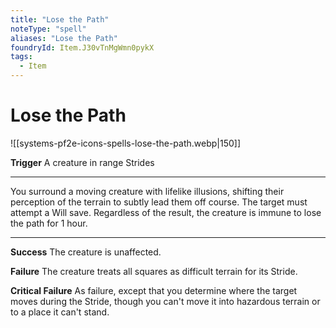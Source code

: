 ```yaml
---
title: "Lose the Path"
noteType: "spell"
aliases: "Lose the Path"
foundryId: Item.J30vTnMgWmn0pykX
tags:
  - Item
---
```


# Lose the Path
![[systems-pf2e-icons-spells-lose-the-path.webp|150]]

**Trigger** A creature in range Strides

* * *

You surround a moving creature with lifelike illusions, shifting their perception of the terrain to subtly lead them off course. The target must attempt a Will save. Regardless of the result, the creature is immune to lose the path for 1 hour.

* * *

**Success** The creature is unaffected.

**Failure** The creature treats all squares as difficult terrain for its Stride.

**Critical Failure** As failure, except that you determine where the target moves during the Stride, though you can't move it into hazardous terrain or to a place it can't stand.
